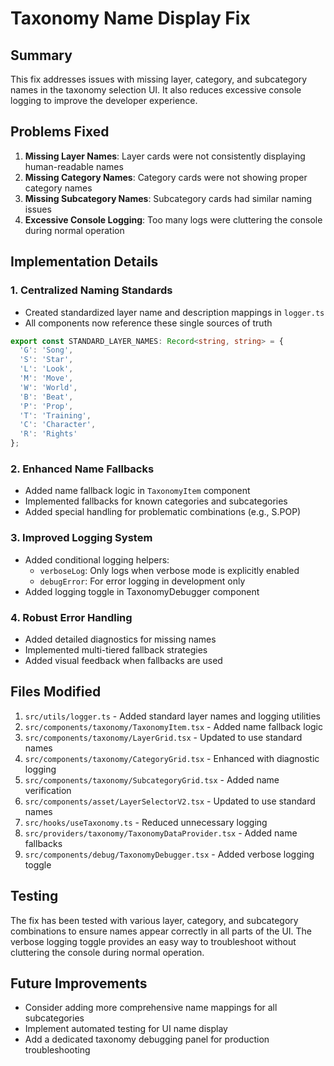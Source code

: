 # Taxonomy Name Display Fix

## Summary

This fix addresses issues with missing layer, category, and subcategory names in the taxonomy selection UI. It also reduces excessive console logging to improve the developer experience.

## Problems Fixed

1. **Missing Layer Names**: Layer cards were not consistently displaying human-readable names
2. **Missing Category Names**: Category cards were not showing proper category names
3. **Missing Subcategory Names**: Subcategory cards had similar naming issues
4. **Excessive Console Logging**: Too many logs were cluttering the console during normal operation

## Implementation Details

### 1. Centralized Naming Standards

- Created standardized layer name and description mappings in `logger.ts`
- All components now reference these single sources of truth

```typescript
export const STANDARD_LAYER_NAMES: Record<string, string> = {
  'G': 'Song',
  'S': 'Star',
  'L': 'Look',
  'M': 'Move',
  'W': 'World',
  'B': 'Beat',
  'P': 'Prop',
  'T': 'Training',
  'C': 'Character',
  'R': 'Rights'
};
```

### 2. Enhanced Name Fallbacks

- Added name fallback logic in `TaxonomyItem` component
- Implemented fallbacks for known categories and subcategories
- Added special handling for problematic combinations (e.g., S.POP)

### 3. Improved Logging System

- Added conditional logging helpers:
  - `verboseLog`: Only logs when verbose mode is explicitly enabled
  - `debugError`: For error logging in development only
- Added logging toggle in TaxonomyDebugger component

### 4. Robust Error Handling

- Added detailed diagnostics for missing names
- Implemented multi-tiered fallback strategies
- Added visual feedback when fallbacks are used

## Files Modified

1. `src/utils/logger.ts` - Added standard layer names and logging utilities
2. `src/components/taxonomy/TaxonomyItem.tsx` - Added name fallback logic
3. `src/components/taxonomy/LayerGrid.tsx` - Updated to use standard names
4. `src/components/taxonomy/CategoryGrid.tsx` - Enhanced with diagnostic logging
5. `src/components/taxonomy/SubcategoryGrid.tsx` - Added name verification
6. `src/components/asset/LayerSelectorV2.tsx` - Updated to use standard names
7. `src/hooks/useTaxonomy.ts` - Reduced unnecessary logging
8. `src/providers/taxonomy/TaxonomyDataProvider.tsx` - Added name fallbacks
9. `src/components/debug/TaxonomyDebugger.tsx` - Added verbose logging toggle

## Testing

The fix has been tested with various layer, category, and subcategory combinations to ensure names appear correctly in all parts of the UI. The verbose logging toggle provides an easy way to troubleshoot without cluttering the console during normal operation.

## Future Improvements

- Consider adding more comprehensive name mappings for all subcategories
- Implement automated testing for UI name display
- Add a dedicated taxonomy debugging panel for production troubleshooting
